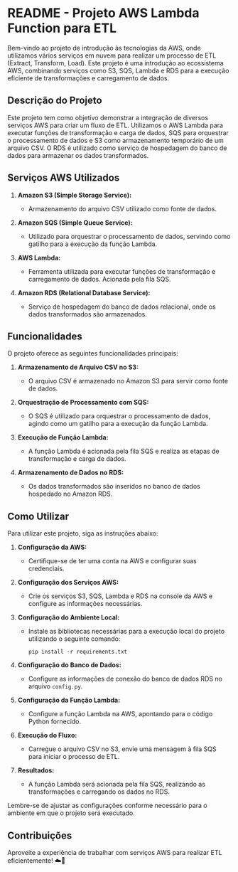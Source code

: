 # README - Projeto AWS Lambda Function para ETL

Bem-vindo ao projeto de introdução às tecnologias da AWS, onde utilizamos vários serviços em nuvem para realizar um processo de ETL (Extract, Transform, Load). Este projeto é uma introdução ao ecossistema AWS, combinando serviços como S3, SQS, Lambda e RDS para a execução eficiente de transformações e carregamento de dados.

## Descrição do Projeto

Este projeto tem como objetivo demonstrar a integração de diversos serviços AWS para criar um fluxo de ETL. Utilizamos o AWS Lambda para executar funções de transformação e carga de dados, SQS para orquestrar o processamento de dados e S3 como armazenamento temporário de um arquivo CSV. O RDS é utilizado como serviço de hospedagem do banco de dados para armazenar os dados transformados.

## Serviços AWS Utilizados

1. **Amazon S3 (Simple Storage Service):**
   - Armazenamento do arquivo CSV utilizado como fonte de dados.

2. **Amazon SQS (Simple Queue Service):**
   - Utilizado para orquestrar o processamento de dados, servindo como gatilho para a execução da função Lambda.

3. **AWS Lambda:**
   - Ferramenta utilizada para executar funções de transformação e carregamento de dados. Acionada pela fila SQS.

4. **Amazon RDS (Relational Database Service):**
   - Serviço de hospedagem do banco de dados relacional, onde os dados transformados são armazenados.

## Funcionalidades

O projeto oferece as seguintes funcionalidades principais:

1. **Armazenamento de Arquivo CSV no S3:**
   - O arquivo CSV é armazenado no Amazon S3 para servir como fonte de dados.

2. **Orquestração de Processamento com SQS:**
   - O SQS é utilizado para orquestrar o processamento de dados, agindo como um gatilho para a execução da função Lambda.

3. **Execução de Função Lambda:**
   - A função Lambda é acionada pela fila SQS e realiza as etapas de transformação e carga de dados.

4. **Armazenamento de Dados no RDS:**
   - Os dados transformados são inseridos no banco de dados hospedado no Amazon RDS.

## Como Utilizar

Para utilizar este projeto, siga as instruções abaixo:

1. **Configuração da AWS:**
   - Certifique-se de ter uma conta na AWS e configurar suas credenciais.

2. **Configuração dos Serviços AWS:**
   - Crie os serviços S3, SQS, Lambda e RDS na console da AWS e configure as informações necessárias.

3. **Configuração do Ambiente Local:**
   - Instale as bibliotecas necessárias para a execução local do projeto utilizando o seguinte comando:
     ```
     pip install -r requirements.txt
     ```

4. **Configuração do Banco de Dados:**
   - Configure as informações de conexão do banco de dados RDS no arquivo `config.py`.

5. **Configuração da Função Lambda:**
   - Configure a função Lambda na AWS, apontando para o código Python fornecido.

6. **Execução do Fluxo:**
   - Carregue o arquivo CSV no S3, envie uma mensagem à fila SQS para iniciar o processo de ETL.

7. **Resultados:**
   - A função Lambda será acionada pela fila SQS, realizando as transformações e carregando os dados no RDS.

Lembre-se de ajustar as configurações conforme necessário para o ambiente em que o projeto será executado.

## Contribuições

Aproveite a experiência de trabalhar com serviços AWS para realizar ETL eficientemente! ☁️🚀
